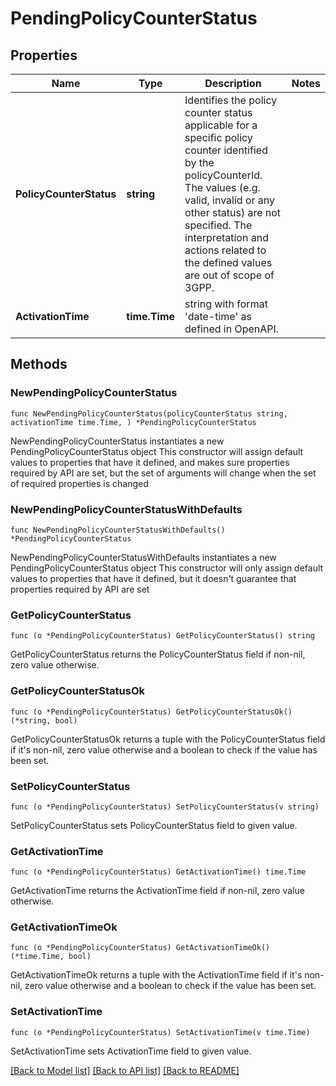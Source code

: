 # PendingPolicyCounterStatus

## Properties

Name | Type | Description | Notes
------------ | ------------- | ------------- | -------------
**PolicyCounterStatus** | **string** | Identifies the policy counter status applicable for a specific policy counter identified by the policyCounterId. The values (e.g. valid, invalid or any other status) are not specified. The interpretation and actions related to the defined values are out of scope of 3GPP.  | 
**ActivationTime** | **time.Time** | string with format &#39;date-time&#39; as defined in OpenAPI. | 

## Methods

### NewPendingPolicyCounterStatus

`func NewPendingPolicyCounterStatus(policyCounterStatus string, activationTime time.Time, ) *PendingPolicyCounterStatus`

NewPendingPolicyCounterStatus instantiates a new PendingPolicyCounterStatus object
This constructor will assign default values to properties that have it defined,
and makes sure properties required by API are set, but the set of arguments
will change when the set of required properties is changed

### NewPendingPolicyCounterStatusWithDefaults

`func NewPendingPolicyCounterStatusWithDefaults() *PendingPolicyCounterStatus`

NewPendingPolicyCounterStatusWithDefaults instantiates a new PendingPolicyCounterStatus object
This constructor will only assign default values to properties that have it defined,
but it doesn't guarantee that properties required by API are set

### GetPolicyCounterStatus

`func (o *PendingPolicyCounterStatus) GetPolicyCounterStatus() string`

GetPolicyCounterStatus returns the PolicyCounterStatus field if non-nil, zero value otherwise.

### GetPolicyCounterStatusOk

`func (o *PendingPolicyCounterStatus) GetPolicyCounterStatusOk() (*string, bool)`

GetPolicyCounterStatusOk returns a tuple with the PolicyCounterStatus field if it's non-nil, zero value otherwise
and a boolean to check if the value has been set.

### SetPolicyCounterStatus

`func (o *PendingPolicyCounterStatus) SetPolicyCounterStatus(v string)`

SetPolicyCounterStatus sets PolicyCounterStatus field to given value.


### GetActivationTime

`func (o *PendingPolicyCounterStatus) GetActivationTime() time.Time`

GetActivationTime returns the ActivationTime field if non-nil, zero value otherwise.

### GetActivationTimeOk

`func (o *PendingPolicyCounterStatus) GetActivationTimeOk() (*time.Time, bool)`

GetActivationTimeOk returns a tuple with the ActivationTime field if it's non-nil, zero value otherwise
and a boolean to check if the value has been set.

### SetActivationTime

`func (o *PendingPolicyCounterStatus) SetActivationTime(v time.Time)`

SetActivationTime sets ActivationTime field to given value.



[[Back to Model list]](../README.md#documentation-for-models) [[Back to API list]](../README.md#documentation-for-api-endpoints) [[Back to README]](../README.md)


